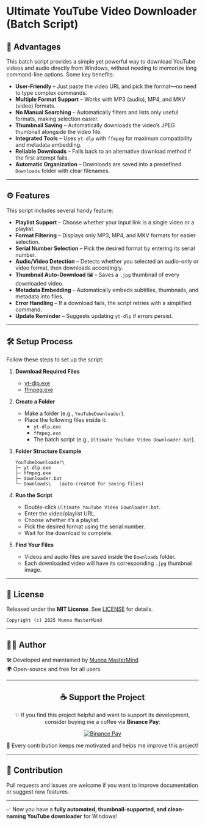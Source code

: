 # Ultimate YouTube Video Downloader (Batch Script)

## 🎯 Advantages
This batch script provides a simple yet powerful way to download YouTube videos and audio directly from Windows, without needing to memorize long command-line options. Some key benefits:

- **User-Friendly** – Just paste the video URL and pick the format—no need to type complex commands.
- **Multiple Format Support** – Works with MP3 (audio), MP4, and MKV (video) formats.
- **No Manual Searching** – Automatically filters and lists only useful formats, making selection easier.
- **Thumbnail Saving** – Automatically downloads the video’s JPEG thumbnail alongside the video file.
- **Integrated Tools** – Uses `yt-dlp` with `ffmpeg` for maximum compatibility and metadata embedding.
- **Reliable Downloads** – Falls back to an alternative download method if the first attempt fails.
- **Automatic Organization** – Downloads are saved into a predefined `Downloads` folder with clear filenames.

---

## ⚙️ Features
This script includes several handy feature:

- **Playlist Support** – Choose whether your input link is a single video or a playlist.  
- **Format Filtering** – Displays only MP3, MP4, and MKV formats for easier selection.  
- **Serial Number Selection** – Pick the desired format by entering its serial number.  
- **Audio/Video Detection** – Detects whether you selected an audio-only or video format, then downloads accordingly.   
- **Thumbnail Auto-Download** 🖼️ – Saves a `.jpg` thumbnail of every downloaded video.  
- **Metadata Embedding** – Automatically embeds subtitles, thumbnails, and metadata into files. 
- **Error Handling** – If a download fails, the script retries with a simplified command.  
- **Update Reminder** – Suggests updating `yt-dlp` if errors persist.  

---

## 🛠️ Setup Process
Follow these steps to set up the script:

1. **Download Required Files**  
   - [yt-dlp.exe](https://github.com/yt-dlp/yt-dlp/releases)  
   - [ffmpeg.exe](https://ffmpeg.org/download.html)  

2. **Create a Folder**  
   - Make a folder (e.g., `YouTubeDownloader`).  
   - Place the following files inside it:
     - `yt-dlp.exe`
     - `ffmpeg.exe`
     - The batch script (e.g., `Ultimate YouTube Video Downloader.bat`).

3. **Folder Structure Example**
   ```
   YouTubeDownloader\
   ├─ yt-dlp.exe
   ├─ ffmpeg.exe
   ├─ downloader.bat
   └─ Downloads\   (auto-created for saving files)
   ```

4. **Run the Script**  
   - Double-click `Ultimate YouTube Video Downloader.bat`.  
   - Enter the video/playlist URL.  
   - Choose whether it’s a playlist.  
   - Pick the desired format using the serial number.  
   - Wait for the download to complete.

5. **Find Your Files**  
   - Videos and audio files are saved inside the `Downloads` folder.  
   - Each downloaded video will have its corresponding `.jpg` thumbnail image.  

---

## 📜 License
Released under the **MIT License**. See [LICENSE](LICENSE) for details.  
```
Copyright (c) 2025 Munna MasterMind
```

---

## 👨‍💻 Author
🛠️ Developed and maintained by [Munna MasterMind](https://www.facebook.com/The.Munna)  
🌍 Open-source and free for all users.  

---

<div align="center">

## ☕ Support the Project  
✨ If you find this project helpful and want to support its development,  
consider buying me a coffee via **Binance Pay**:  

[![Binance Pay](https://img.shields.io/badge/Binance%20Pay-788233021-fcd535?style=for-the-badge&logo=binance&logoColor=white)](https://github.com/Munna-Soft)  

🚀 Every contribution keeps me motivated and helps me improve this project!  

</div>

---

## 🤝 Contribution  
Pull requests and issues are welcome if you want to improve documentation or suggest new features.  

---

✅ Now you have a **fully automated, thumbnail-supported, and clean-naming YouTube downloader** for Windows!
